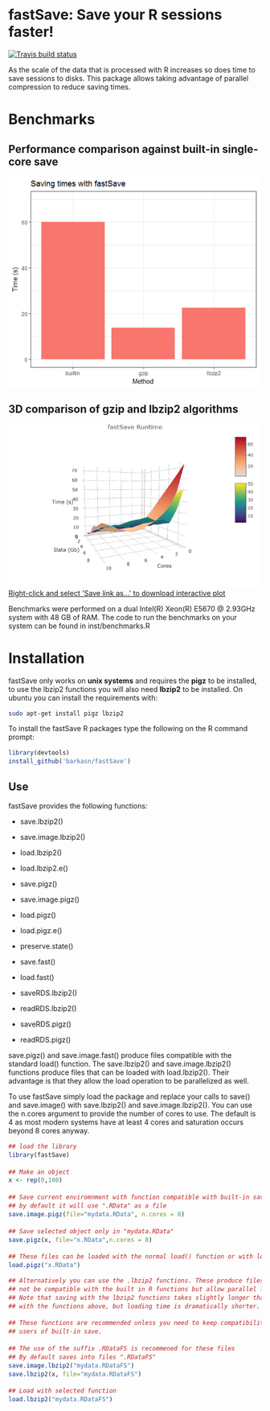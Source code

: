 # fastSave: Save your R sessions faster!

[![Travis build status](https://travis-ci.org/barkasn/fastSave.svg?branch=master)](https://travis-ci.org/barkasn/fastSave)

As the scale of the data that is processed with R increases so
   does time to save sessions to disks. This package allows taking advantage of 
   parallel compression to reduce saving times.
   
# Benchmarks
## Performance comparison against built-in single-core save
<img src="inst/webdoc/figures/method.vs.savetime.png" width="500px" />

## 3D comparison of gzip and lbzip2 algorithms
<img src="inst/webdoc/figures/3dperformance.png" width="600px" />
<a href="https://raw.githubusercontent.com/barkasn/fastSave/master/inst/webdoc/plotly/fastSave3d.html">Right-click and select 'Save link as...' to download interactive plot</a>

Benchmarks were performed on a dual Intel(R) Xeon(R) E5670  @ 2.93GHz system with 48 GB of RAM. 
The code to run the benchmarks on your system can be found in inst/benchmarks.R

# Installation
fastSave only works on **unix systems** and requires the **pigz** to be installed, to use the lbzip2 functions you will also need **lbzip2** to be installed. On ubuntu you can install the requirements with:
```sh
sudo apt-get install pigz lbzip2
```

To install the fastSave R packages type the following on the R command prompt:
```R
library(devtools)
install_github('barkasn/fastSave')
```
## Use
fastSave provides the following  functions:

* save.lbzip2()
* save.image.lbzip2()
* load.lbzip2()
* load.lbzip2.e()

* save.pigz()
* save.image.pigz()
* load.pigz()
* load.pigz.e()

* preserve.state()

* save.fast()
* load.fast()

* saveRDS.lbzip2()
* readRDS.lbzip2()

* saveRDS.pigz()
* readRDS.pigz()

save.pigz() and save.image.fast() produce files compatible with the standard load() function.  The save.lbzip2() and save.image.lbzip2() functions produce files that can be loaded with load.lbzip2(). Their advantage is that they allow the load operation to be parallelized as well.

To use fastSave simply load the package and replace your calls to save() and save.image() with save.lbzip2() and save.image.lbzip2(). You can use the n.cores argument to provide the number of cores to use. The default is 4 as most modern systems have at least 4 cores and saturation occurs beyond 8 cores anyway.
```R
## load the library
library(fastSave)

## Make an object
x <- rep(0,100)

## Save current enviromnment with function compatible with built-in save() and load()
## by default it will use ".RData" as a file
save.image.pigz(file="mydata.RData", n.cores = 8)

## Save selected object only in "mydata.RData"
save.pigz(x, file="x.RData",n.cores = 8)

## These files can be loaded with the normal load() function or with load.pigz()
load.pigz("x.RData")
```

```R
## Alternatively you can use the .lbzip2 functions. These produce files that may
## not be compatible with the built in R functions but allow parallel loading.
## Note that saving with the lbzip2 functions takes slightly longer that
## with the functions above, but loading time is dramatically shorter.

## These functions are recommended unless you need to keep compatibility with 
## users of built-in save.

## The use of the suffix .RDataFS is recommened for these files
## By default saves into files ".RDataFS"
save.image.lbzip2("mydata.RDataFS")
save.lbzip2(x, file="mydata.RDataFS")

## Load with selected function
load.lbzip2("mydata.RDataFS")
```

